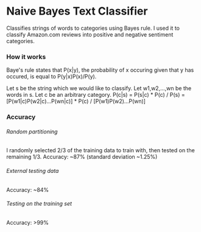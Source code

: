 # Naive Bayes Text Classifier

Classifies strings of words to categories using Bayes rule.  I used it to classify Amazon.com reviews into positive and negative sentiment categories.

### How it works

Baye's rule states that P(x|y), the probability of x occuring given that y has occured, is equal to P(y|x)P(x)/P(y).

Let s be the string which we would like to classify.  Let w1,w2,...,wn be the words in s.  Let c be an arbitrary category.
P(c|s) = P(s|c) * P(c) / P(s)
       = [P(w1|c)P(w2|c)...P(wn|c)] * P(c) / [P(w1)P(w2)...P(wn)]

### Accuracy

###### Random partitioning

I randomly selected 2/3 of the training data to train with, then tested on the remaining 1/3.  Accuracy: ~87% (standard deviation ~1.25%)

###### External testing data

Accuracy: ~84%

###### Testing on the training set

Accuracy: >99%
